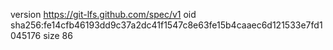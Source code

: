 version https://git-lfs.github.com/spec/v1
oid sha256:fe14cfb46193dd9c37a2dc41f1547c8e63fe15b4caaec6d121533e7fd1045176
size 86
